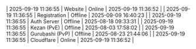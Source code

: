 | 2025-09-19 11:36:55 | Website | Online | 2025-09-19 11:36:52 |
| 2025-09-19 11:36:55 | Registration | Offline | 2025-09-09 16:40:23 |
| 2025-09-19 11:36:55 | Auth Server | Offline | 2025-08-18 09:33:31 |
| 2025-09-19 11:36:55 | Kezan (PvE) | Offline | 2025-08-03 17:58:02 |
| 2025-09-19 11:36:55 | Gurubashi (PvP) | Offline | 2025-08-23 21:44:06 |
| 2025-09-19 11:36:55 | Cloudflare | Online | 2025-09-19 11:36:52 |
